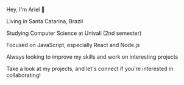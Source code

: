 Hey, I'm Ariel 👋

Living in Santa Catarina, Brazil

Studying Computer Science at Univali (2nd semester)

Focused on JavaScript, especially React and Node.js

Always looking to improve my skills and work on interesting projects

Take a look at my projects, and let's connect if you're interested in collaborating!
